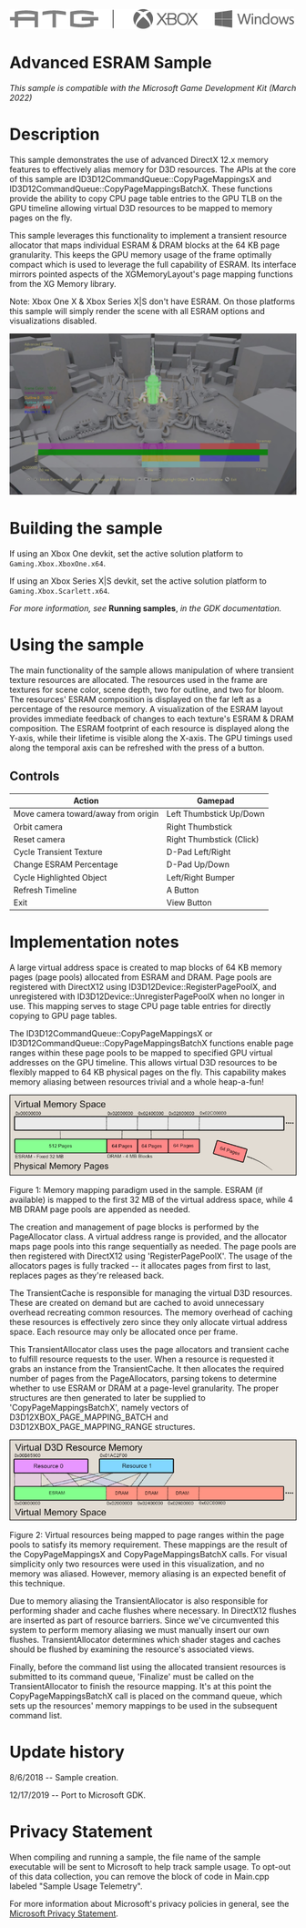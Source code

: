   ![](./media/image1.png)

#   Advanced ESRAM Sample

*This sample is compatible with the Microsoft Game Development Kit (March 2022)*

# Description

This sample demonstrates the use of advanced DirectX 12.x memory
features to effectively alias memory for D3D resources. The APIs at the
core of this sample are ID3D12CommandQueue::CopyPageMappingsX and
ID3D12CommandQueue::CopyPageMappingsBatchX. These functions provide the
ability to copy CPU page table entries to the GPU TLB on the GPU
timeline allowing virtual D3D resources to be mapped to memory pages on
the fly.

This sample leverages this functionality to implement a transient
resource allocator that maps individual ESRAM & DRAM blocks at the 64 KB
page granularity. This keeps the GPU memory usage of the frame optimally
compact which is used to leverage the full capability of ESRAM. Its
interface mirrors pointed aspects of the XGMemoryLayout's page mapping
functions from the XG Memory library.

Note: Xbox One X & Xbox Series X|S don't have ESRAM. On those platforms
this sample will simply render the scene with all ESRAM options and
visualizations disabled.

![](./media/image2.jpeg)

# Building the sample

If using an Xbox One devkit, set the active solution platform to `Gaming.Xbox.XboxOne.x64`.

If using an Xbox Series X|S devkit, set the active solution platform to `Gaming.Xbox.Scarlett.x64`.

*For more information, see* __Running samples__, *in the GDK documentation.*

# Using the sample

The main functionality of the sample allows manipulation of where
transient texture resources are allocated. The resources used in the
frame are textures for scene color, scene depth, two for outline, and
two for bloom. The resources' ESRAM composition is displayed on the far
left as a percentage of the resource memory. A visualization of the
ESRAM layout provides immediate feedback of changes to each texture's
ESRAM & DRAM composition. The ESRAM footprint of each resource is
displayed along the Y-axis, while their lifetime is visible along the
X-axis. The GPU timings used along the temporal axis can be refreshed
with the press of a button.

## Controls

| Action                          |  Gamepad                            |
|---------------------------------|------------------------------------|
| Move camera toward/away from origin |  Left Thumbstick Up/Down |
| Orbit camera                    |  Right Thumbstick                   |
| Reset camera                    |  Right Thumbstick (Click)           |
| Cycle Transient Texture         |  D-Pad Left/Right                   |
| Change ESRAM Percentage         |  D-Pad Up/Down                      |
| Cycle Highlighted Object        |  Left/Right Bumper                  |
| Refresh Timeline                |  A Button                           |
| Exit                            |  View Button                        |

# Implementation notes

A large virtual address space is created to map blocks of 64 KB memory
pages (page pools) allocated from ESRAM and DRAM. Page pools are
registered with DirectX12 using ID3D12Device::RegisterPagePoolX, and
unregistered with ID3D12Device::UnregisterPagePoolX when no longer in
use. This mapping serves to stage CPU page table entries for directly
copying to GPU page tables.

The ID3D12CommandQueue::CopyPageMappingsX or
ID3D12CommandQueue::CopyPageMappingsBatchX functions enable page ranges
within these page pools to be mapped to specified GPU virtual addresses
on the GPU timeline. This allows virtual D3D resources to be flexibly
mapped to 64 KB physical pages on the fly. This capability makes memory
aliasing between resources trivial and a whole heap-a-fun!

![](./media/image3.png)

Figure 1: Memory mapping paradigm used in the sample. ESRAM (if
available) is mapped to the first 32 MB of the virtual address space,
while 4 MB DRAM page pools are appended as needed.

The creation and management of page blocks is performed by the
PageAllocator class. A virtual address range is provided, and the
allocator maps page pools into this range sequentially as needed. The
page pools are then registered with DirectX12 using 'RegisterPagePoolX'.
The usage of the allocators pages is fully tracked -- it allocates pages
from first to last, replaces pages as they're released back.

The TransientCache is responsible for managing the virtual D3D
resources. These are created on demand but are cached to avoid
unnecessary overhead recreating common resources. The memory overhead of
caching these resources is effectively zero since they only allocate
virtual address space. Each resource may only be allocated once per
frame.

This TransientAllocator class uses the page allocators and transient
cache to fulfill resource requests to the user. When a resource is
requested it grabs an instance from the TransientCache. It then
allocates the required number of pages from the PageAllocators, parsing
tokens to determine whether to use ESRAM or DRAM at a page-level
granularity. The proper structures are then generated to later be
supplied to 'CopyPageMappingsBatchX', namely vectors of
D3D12XBOX_PAGE_MAPPING_BATCH and D3D12XBOX_PAGE_MAPPING_RANGE
structures.

![Sample Screenshot](./media/image4.png)

Figure 2: Virtual resources being mapped to page ranges within the page
pools to satisfy its memory requirement. These mappings are the result
of the CopyPageMappingsX and CopyPageMappingsBatchX calls. For visual
simplicity only two resources were used in this visualization, and no
memory was aliased. However, memory aliasing is an expected benefit of
this technique.

Due to memory aliasing the TransientAllocator is also responsible for
performing shader and cache flushes where necessary. In DirectX12
flushes are inserted as part of resource barriers. Since we've
circumvented this system to perform memory aliasing we must manually
insert our own flushes. TransientAllocator determines which shader
stages and caches should be flushed by examining the resource's
associated views.

Finally, before the command list using the allocated transient resources
is submitted to its command queue, 'Finalize' must be called on the
TransientAllocator to finish the resource mapping. It's at this point
the CopyPageMappingsBatchX call is placed on the command queue, which
sets up the resources' memory mappings to be used in the subsequent
command list.

# Update history

8/6/2018 -- Sample creation.

12/17/2019 -- Port to Microsoft GDK.

# Privacy Statement

When compiling and running a sample, the file name of the sample
executable will be sent to Microsoft to help track sample usage. To
opt-out of this data collection, you can remove the block of code in
Main.cpp labeled "Sample Usage Telemetry".

For more information about Microsoft's privacy policies in general, see
the [Microsoft Privacy
Statement](https://privacy.microsoft.com/en-us/privacystatement/).
